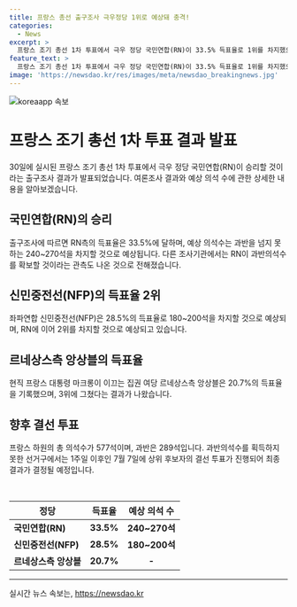 ```yaml
---
title: 프랑스 총선 출구조사 극우정당 1위로 예상돼 충격!
categories:
  - News
excerpt: >
  프랑스 조기 총선 1차 투표에서 극우 정당 국민연합(RN)이 33.5% 득표율로 1위를 차지했으며, 과반 의석 확보가 가능한 상황으로 전망된다. 이에 반해, 마크롱 대통령의 집권 여당 르네상스측 앙상블은 20.7% 득표율로 3위에 그쳤다. 577석인 프랑스 하원에서 과반은 289석이고, 7월 7일 결선 투표로 최종 결과가 결정될 것으로 보인다. 이에 앞서 마크롱 대통령은 극우 세력의 성장으로 인해 전격적으로 하원 해산을 선언한 바 있다.
feature_text: >
  프랑스 조기 총선 1차 투표에서 극우 정당 국민연합(RN)이 33.5% 득표율로 1위를 차지했으며, 과반 의석 확보가 가능한 상황으로 전망된다. 이에 반해, 마크롱 대통령의 집권 여당 르네상스측 앙상블은 20.7% 득표율로 3위에 그쳤다. 577석인 프랑스 하원에서 과반은 289석이고, 7월 7일 결선 투표로 최종 결과가 결정될 것으로 보인다. 이에 앞서 마크롱 대통령은 극우 세력의 성장으로 인해 전격적으로 하원 해산을 선언한 바 있다.
image: 'https://newsdao.kr/res/images/meta/newsdao_breakingnews.jpg'
---
```


<p><img src="https://newsdao.kr/res/images/meta/newsdao_breakingnews.jpg" alt="koreaapp 속보" /></p>

<h1 data-ke-size="size26">프랑스 조기 총선 1차 투표 결과 발표</h1>

<p data-ke-size="size16">30일에 실시된 프랑스 조기 총선 1차 투표에서 극우 정당 국민연합(RN)이 승리할 것이라는 출구조사 결과가 발표되었습니다. 여론조사 결과와 예상 의석 수에 관한 상세한 내용을 알아보겠습니다.</p>

<h2 data-ke-size="size24">국민연합(RN)의 승리</h2>

<p data-ke-size="size16">출구조사에 따르면 RN측의 득표율은 33.5%에 달하며, 예상 의석수는 과반을 넘지 못하는 240~270석을 차지할 것으로 예상됩니다. 다른 조사기관에서는 RN이 과반의석수를 확보할 것이라는 관측도 나온 것으로 전해졌습니다.</p>

<h2 data-ke-size="size24">신민중전선(NFP)의 득표율 2위</h2>

<p data-ke-size="size16">좌파연합 신민중전선(NFP)은 28.5%의 득표율로 180~200석을 차지할 것으로 예상되며, RN에 이어 2위를 차지할 것으로 예상되고 있습니다.</p>

<h2 data-ke-size="size24">르네상스측 앙상블의 득표율</h2>

<p data-ke-size="size16">현직 프랑스 대통령 마크롱이 이끄는 집권 여당 르네상스측 앙상블은 20.7%의 득표율을 기록했으며, 3위에 그쳤다는 결과가 나왔습니다.</p>

<h2 data-ke-size="size24">향후 결선 투표</h2>

<p data-ke-size="size16">프랑스 하원의 총 의석수가 577석이며, 과반은 289석입니다. 과반의석수를 획득하지 못한 선거구에서는 1주일 이후인 7월 7일에 상위 후보자의 결선 투표가 진행되어 최종 결과가 결정될 예정입니다.</p>

<p data-ke-size="size16">&nbsp;</p>

<table>
   <thead>
      <tr>
         <th>정당</th>
         <th>득표율</th>
         <th>예상 의석 수</th>
      </tr>
   </thead>
   <tbody>
      <tr>
         <td><b>국민연합(RN)</b></td>
         <td style="text-align: center; height: 17px;"><b>33.5%</b></td>
         <td style="text-align: center; height: 17px;"><b>240~270석</b></td>
      </tr>
      <tr>
         <td><b>신민중전선(NFP)</b></td>
         <td style="text-align: center; height: 17px;"><b>28.5%</b></td>
         <td style="text-align: center; height: 17px;"><b>180~200석</b></td>
      </tr>
      <tr>
         <td><b>르네상스측 앙상블</b></td>
         <td style="text-align: center; height: 17px;"><b>20.7%</b></td>
         <td style="text-align: center; height: 17px;"><b>-</b></td>
      </tr>
   </tbody>
</table>

<p data-ke-size="size16"></p>

<hr>
실시간 뉴스 속보는, <a href="https://newsdao.kr" rel="dofollow">https://newsdao.kr</a>


